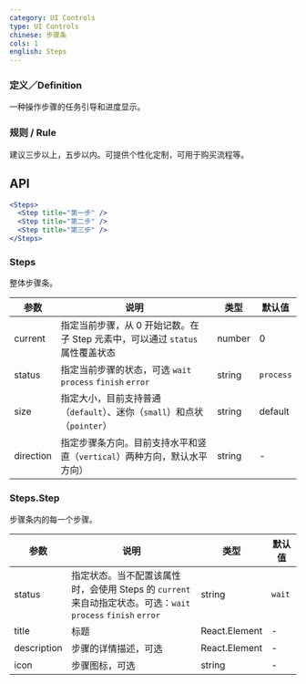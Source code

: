 ```yaml
---
category: UI Controls
type: UI Controls
chinese: 步骤条
cols: 1
english: Steps
---
```



### 定义／Definition
一种操作步骤的任务引导和进度显示。

### 规则 / Rule
建议三步以上，五步以内。可提供个性化定制，可用于购买流程等。


## API

```jsx
<Steps>
  <Step title="第一步" />
  <Step title="第二步" />
  <Step title="第三步" />
</Steps>
```

### Steps

整体步骤条。

| 参数      | 说明                                      | 类型         | 默认值 |
|----------|------------------------------------------|-------------|-------|
| current | 指定当前步骤，从 0 开始记数。在子 Step 元素中，可以通过 `status` 属性覆盖状态 | number | 0 |
| status | 指定当前步骤的状态，可选 `wait` `process` `finish` `error` | string | `process` |
| size | 指定大小，目前支持普通（`default`）、迷你（`small`）和点状（`pointer`）| string | default |
| direction | 指定步骤条方向。目前支持水平和竖直（`vertical`）两种方向，默认水平方向） | string | -  |

### Steps.Step

步骤条内的每一个步骤。

| 参数      | 说明                                     | 类型       | 默认值 |
|----------|-----------------------------------------|------------|-------|
| status | 指定状态。当不配置该属性时，会使用 Steps 的 `current` 来自动指定状态。可选：`wait` `process` `finish` `error` | string | `wait` |
| title | 标题 | React.Element | -     |
| description | 步骤的详情描述，可选 | React.Element | -  |
| icon | 步骤图标，可选 | string | - |
